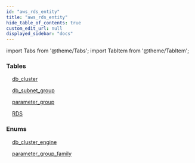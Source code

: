 ```yaml
---
id: "aws_rds_entity"
title: "aws_rds_entity"
hide_table_of_contents: true
custom_edit_url: null
displayed_sidebar: "docs"
---
```


import Tabs from '@theme/Tabs';
import TabItem from '@theme/TabItem';

<Tabs queryString="view">
  <TabItem value="components" label="Components" default>

### Tables

    [db_cluster](../../aws/tables/aws_rds_entity_db_cluster.DBCluster)

    [db_subnet_group](../../aws/tables/aws_rds_entity_db_subnet_group.DBSubnetGroup)

    [parameter_group](../../aws/tables/aws_rds_entity_parameter_group.ParameterGroup)

    [RDS](../../aws/tables/aws_rds_entity_rds.RDS)

### Enums
    [db_cluster_engine](../../aws/enums/aws_rds_entity_db_cluster.dbClusterEngineEnum)

    [parameter_group_family](../../aws/enums/aws_rds_entity_parameter_group.ParameterGroupFamily)

</TabItem>
  <TabItem value="code-examples" label="Code examples">

</TabItem>
</Tabs>
